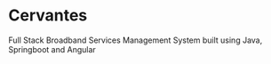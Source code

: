 # Cervantes
Full Stack Broadband Services Management System built using Java, Springboot and Angular
